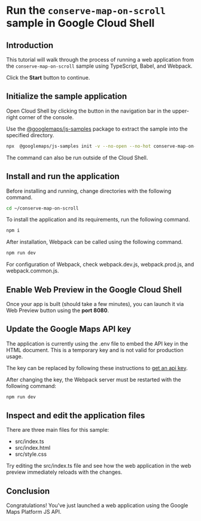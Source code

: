 # Run the `conserve-map-on-scroll` sample in Google Cloud Shell

<walkthrough-tutorial-duration duration="10"/>

## Introduction

This tutorial will walk through the process of running a web application from
the `conserve-map-on-scroll` sample using TypeScript, Babel, and Webpack.

Click the **Start** button to continue.

## Initialize the sample application

Open Cloud Shell by clicking the
<walkthrough-cloud-shell-icon></walkthrough-cloud-shell-icon> button in the
navigation bar in the upper-right corner of the console.

Use the [@googlemaps/js-samples](https://www.npmjs.com/package/@googlemaps/js-samples) package to 
extract the sample into the specified directory.

```bash
npx  @googlemaps/js-samples init -v --no-open --no-hot conserve-map-on-scroll ~/conserve-map-on-scroll
```

The command can also be run outside of the Cloud Shell.

## Install and run the application

Before installing and running, change directories with the following command.

```bash
cd ~/conserve-map-on-scroll
```

To install the application and its requirements, run the following command.

```bash
npm i
```

After installation, Webpack can be called using the following command.

```bash
npm run dev
```

For configuration of Webpack, check
<walkthrough-editor-open-file filePath="conserve-map-on-scroll/webpack.dev.js">webpack.dev.js</walkthrough-editor-open-file>,
<walkthrough-editor-open-file filePath="conserve-map-on-scroll/webpack.prod.js">webpack.prod.js</walkthrough-editor-open-file>,
and
<walkthrough-editor-open-file filePath="conserve-map-on-scroll/webpack.common.js">webpack.common.js</walkthrough-editor-open-file>.

## Enable Web Preview in the Google Cloud Shell

Once your app is built (should take a few minutes), you can launch it via
<walkthrough-spotlight-pointer target="cloudshell" spotlightId="devshell-web-preview-button">Web
Preview button</walkthrough-spotlight-pointer> using the **port 8080**.

## Update the Google Maps API key

The application is currently using the
<walkthrough-editor-open-file filePath="conserve-map-on-scroll/.env">.env</walkthrough-editor-open-file>
file to embed the API key in the HTML document. This is a temporary key and is
not valid for production usage.

The key can be replaced by following these instructions to
[get an api key](https://developers.google.com/maps/documentation/javascript/get-api-key).

After changing the key, the Webpack server must be restarted with the following
command:

```bash
npm run dev
```

## Inspect and edit the application files

There are three main files for this sample:

*   <walkthrough-editor-open-file filePath="conserve-map-on-scroll/src/index.ts">src/index.ts</walkthrough-editor-open-file>
*   <walkthrough-editor-open-file filePath="conserve-map-on-scroll/src/index.html">src/index.html</walkthrough-editor-open-file>
*   <walkthrough-editor-open-file filePath="conserve-map-on-scroll/src/style.css">src/style.css</walkthrough-editor-open-file>

Try editing the <walkthrough-editor-open-file filePath="conserve-map-on-scroll/src/index.ts">src/index.ts</walkthrough-editor-open-file> file and see how the web application in the web preview immediately reloads with the changes.

## Conclusion

<walkthrough-conclusion-trophy></walkthrough-conclusion-trophy>

Congratulations! You've just launched a web application using the Google Maps
Platform JS API.
